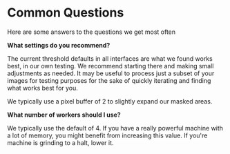 # Common Questions

Here are some answers to the questions we get most often

**What settings do you recommend?**

The current threshold defaults in all interfaces are what we found works best, in our own testing. We recommend
starting there and making small adjustments as needed. It may be useful to process just a subset of your images for
testing purposes for the sake of quickly iterating and finding what works best for you.

We typically use a pixel buffer of 2 to slightly expand our masked areas.

**What number of workers should I use?**

We typically use the default of 4. If you have a really powerful machine with a lot of memory, you might benefit from
increasing this value. If you're machine is grinding to a halt, lower it.
